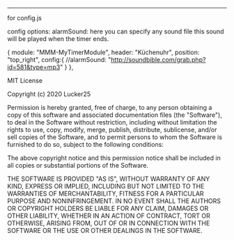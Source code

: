 
-------------------------------
for config.js

config options:
  alarmSound: 
    here you can specify any sound file this sound will be played when the timer ends. 


{
  module: "MMM-MyTimerModule",
  header: "Küchenuhr",
  position: "top_right", 
  config:{
    //alarmSound: "http://soundbible.com/grab.php?id=581&type=mp3"
  }
},  


MIT License

Copyright (c) 2020 Lucker25

Permission is hereby granted, free of charge, to any person obtaining a copy
of this software and associated documentation files (the "Software"), to deal
in the Software without restriction, including without limitation the rights
to use, copy, modify, merge, publish, distribute, sublicense, and/or sell
copies of the Software, and to permit persons to whom the Software is
furnished to do so, subject to the following conditions:

The above copyright notice and this permission notice shall be included in all
copies or substantial portions of the Software.

THE SOFTWARE IS PROVIDED "AS IS", WITHOUT WARRANTY OF ANY KIND, EXPRESS OR
IMPLIED, INCLUDING BUT NOT LIMITED TO THE WARRANTIES OF MERCHANTABILITY,
FITNESS FOR A PARTICULAR PURPOSE AND NONINFRINGEMENT. IN NO EVENT SHALL THE
AUTHORS OR COPYRIGHT HOLDERS BE LIABLE FOR ANY CLAIM, DAMAGES OR OTHER
LIABILITY, WHETHER IN AN ACTION OF CONTRACT, TORT OR OTHERWISE, ARISING FROM,
OUT OF OR IN CONNECTION WITH THE SOFTWARE OR THE USE OR OTHER DEALINGS IN THE
SOFTWARE.